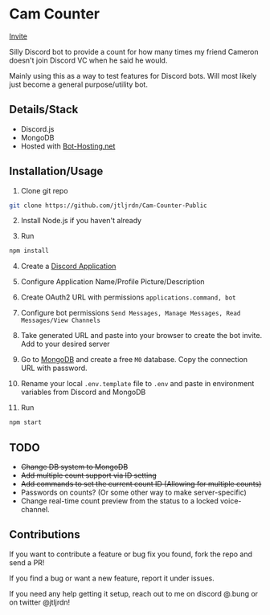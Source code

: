 # Cam Counter

[Invite](https://discord.com/api/oauth2/authorize?client_id=1186507379173503137&permissions=1494698011670&scope=bot+applications.commands)

Silly Discord bot to provide a count for how many times my friend Cameron doesn't join Discord VC when he said he would.

Mainly using this as a way to test features for Discord bots. Will most likely just become a general purpose/utility bot. 

## Details/Stack

* Discord.js
* MongoDB
* Hosted with [Bot-Hosting.net](https://bot-hosting.net)

## Installation/Usage

1. Clone git repo
```sh
git clone https://github.com/jtljrdn/Cam-Counter-Public
```

2. Install Node.js if you haven't already

3. Run 
```sh
npm install
```

4. Create a [Discord Application](https://discord.com/developers/applications?new_application=true) 

5. Configure Application Name/Profile Picture/Description

6. Create OAuth2 URL with permissions `applications.command, bot`

7. Configure bot permissions `Send Messages, Manage Messages, Read Messages/View Channels`

8. Take generated URL and paste into your browser to create the bot invite. Add to your desired server

9. Go to [MongoDB](https://www.mongodb.com/atlas) and create a free `M0` database. Copy the connection URL with password.

10. Rename your local `.env.template` file to `.env` and paste in environment variables from Discord and MongoDB

11. Run 
```sh
npm start
```

## TODO

* ~~Change DB system to MongoDB~~
* ~~Add multiple count support via ID setting~~
* ~~Add commands to set the current count ID (Allowing for multiple counts)~~
* Passwords on counts? (Or some other way to make server-specific)
* Change real-time count preview from the status to a locked voice-channel.

## Contributions

If you want to contribute a feature or bug fix you found, fork the repo and send a PR!

If you find a bug or want a new feature, report it under issues.

If you need any help getting it setup, reach out to me on discord @.bung or on twitter @jtljrdn!
